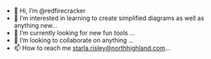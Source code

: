 - 👋 Hi, I’m @redfirecracker
- 👀 I’m interested in learning to create simplified diagrams as well as anything new...
- 🌱 I’m currently looking for new fun tools ...
- 💞️ I’m looking to collaborate on anything ...
- 📫 How to reach me starla.risley@northhighland.com...

<!---
redfirecracker/redfirecracker is a ✨ special ✨ repository because its `README.md` (this file) appears on your GitHub profile.
You can click the Preview link to take a look at your changes.
--->
